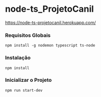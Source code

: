 # node-ts_ProjetoCanil

https://node-ts-projetocanil.herokuapp.com/

### Requisitos Globais
`npm install -g nodemon typescript ts-node`

### Instalação

`npm install`


### Inicializar o Projeto

`npm run start-dev`
